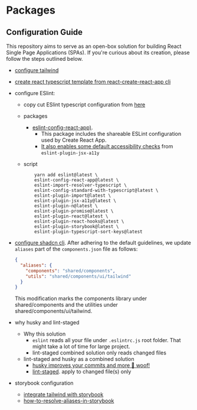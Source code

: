 # Packages

## Configuration Guide

This repository aims to serve as an open-box solution for building React Single Page Applications (SPAs). If you're curious about its creation, please follow the steps outlined below.

- [configure tailwind](https://tailwindcss.com/docs/guides/create-react-app)
- [create react typescript template from react-create-react-app cli](https://create-react-app.dev/docs/adding-typescript)
- configure ESlint:

  - copy cut ESlint typescript configuration from [here](https://typescript-eslint.io/getting-started)
  - packages

    - [eslint-config-react-app)](https://www.npmjs.com/package/eslint-config-react-app).
      - This package includes the shareable ESLint configuration used by Create React App.
      - [It also enables some default accessibility checks](https://www.npmjs.com/package/eslint-config-react-app#accessibility-checks) from `eslint-plugin-jsx-a11y`

  - script

            yarn add eslint@latest \
            eslint-config-react-app@latest \
            eslint-import-resolver-typescript \
            eslint-config-standard-with-typescript@latest \
            eslint-plugin-import@latest \
            eslint-plugin-jsx-a11y@latest \
            eslint-plugin-n@latest \
            eslint-plugin-promise@latest \
            eslint-plugin-react@latest \
            eslint-plugin-react-hooks@latest \
            eslint-plugin-storybook@latest \
            eslint-plugin-typescript-sort-keys@latest

- [configure shadcn cli](https://ui.shadcn.com/docs/cli). After adhering to the default guidelines, we update `aliases` part of the `components.json` file as follows:

  ```json
  {
    "aliases": {
      "components": "shared/components",
      "utils": "shared/components/ui/tailwind"
    }
  }
  ```

  This modification marks the components library under shared/components and the utilities under shared/components/ui/tailwind.

- why husky and lint-staged
  - Why this solution
    - `eslint` reads all your file under `.eslintrc.js` root folder. That might take a lot of time for large project.
    - lint-staged combined solution only reads changed files
  - lint-staged and husky as a combined solution
    - [husky improves your commits and more 🐶 woof!](<[husky](https://www.npmjs.com/package/husky)>)
    - [lint-staged](https://www.youtube.com/watch?v=_ssKvmZqSnk&ab_channel=MonsterlessonsAcademy). apply to changed file(s) only
- storybook configuration
  - [integrate tailwind with storybook](https://storybook.js.org/recipes/tailwindcss)
  - [how-to-resolve-aliases-in-storybook](https://stackoverflow.com/questions/66444895/how-to-resolve-aliases-in-storybook)
